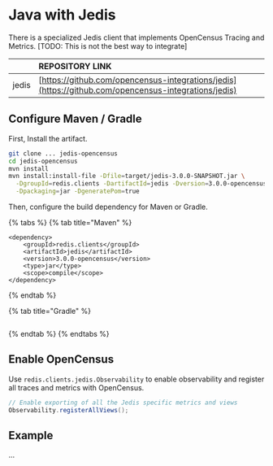 # Java with Jedis

There is a specialized Jedis client that implements OpenCensus Tracing and Metrics. \[TODO: This is not the best way to integrate\]

|  | REPOSITORY LINK |
| :--- | :--- |
| jedis | [https://github.com/opencensus-integrations/jedis](https://github.com/opencensus-integrations/jedis) |

## Configure Maven / Gradle

First, Install the artifact.

```bash
git clone ... jedis-opencensus
cd jedis-opencensus
mvn install
mvn install:install-file -Dfile=target/jedis-3.0.0-SNAPSHOT.jar \
  -DgroupId=redis.clients -DartifactId=jedis -Dversion=3.0.0-opencensus \
  -Dpackaging=jar -DgeneratePom=true
```

Then, configure the build dependency for Maven or Gradle.

{% tabs %}
{% tab title="Maven" %}
```markup
<dependency>
    <groupId>redis.clients</groupId>
    <artifactId>jedis</artifactId>
    <version>3.0.0-opencensus</version>
    <type>jar</type>
    <scope>compile</scope>
</dependency>
```
{% endtab %}

{% tab title="Gradle" %}
```text

```
{% endtab %}
{% endtabs %}

## Enable OpenCensus

Use `redis.clients.jedis.Observability` to enable observability and register all traces and metrics with OpenCensus.

```java
// Enable exporting of all the Jedis specific metrics and views
Observability.registerAllViews();
```

## Example

...

